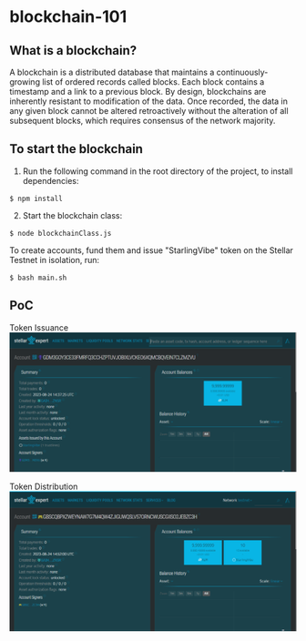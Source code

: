 # blockchain-101

## What is a blockchain?

A blockchain is a distributed database that maintains a continuously-growing list of ordered records called blocks. Each block contains a timestamp and a link to a previous block. By design, blockchains are inherently resistant to modification of the data. Once recorded, the data in any given block cannot be altered retroactively without the alteration of all subsequent blocks, which requires consensus of the network majority.

## To start the blockchain

1. Run the following command in the root directory of the project, to install dependencies:

```
$ npm install
```

2. Start the blockchain class:

```
$ node blockchainClass.js
```

To create accounts, fund them and issue "StarlingVibe" token on the Stellar Testnet in isolation, run:

```
$ bash main.sh
```

## PoC

Token Issuance
<br>
![Token issuance](./assets/token-issuer.png 'Token Issuer')

Token Distribution
<br>
![Token Distribution](./assets/token-distributor.png 'Token Distributor')
